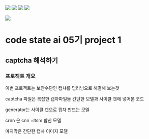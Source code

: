 <img src="https://img.shields.io/badge/Python-3766AB?style=flat-square&logo=Python&logoColor=white"/></a>
<img src="https://img.shields.io/badge/deep_learning-64FE2E?style=flat-square&logo=Python&logoColor=white"/></a>
<img src="https://img.shields.io/badge/CNN-F4FA58?style=flat-square&logo=Python&logoColor=blue"/></a>
<img src="https://img.shields.io/badge/crnn-F4FA58?style=flat-square&logo=Python&logoColor=white"/></a>

<img src="https://capsule-render.vercel.app/api?type=wave&color=auto&height=300&section=header&text=captcha_solve&fontSize=90" />


code state ai 05기 project 1
==================================

captcha 해석하기 
-------------------------------


### 프로젝트 개요

이번 프로젝트는 보안수단인 캡챠를 딥러닝으로 해결해 보는것





captcha 파일은 복잡한 캡차파일들 간단한 모델과 사이클 갠에 넣어본 코드 

generator는 사이클 갠으로 캡차 만드는 모델

crnn 은 cnn +ltsm 합친 모델

마지막은 간단한 캡차 이미지 모델
